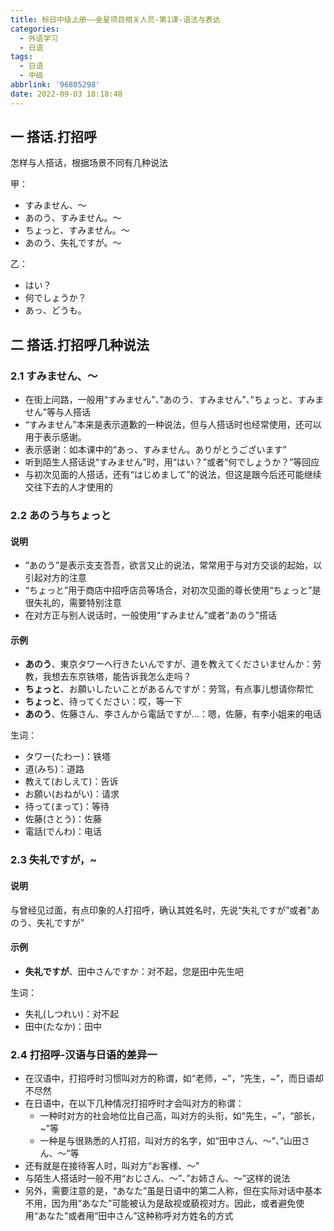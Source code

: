 ```yaml
---
title: 标日中级上册——金星项目相关人员-第1课-语法与表达
categories:
  - 外语学习
  - 日语
tags:
  - 日语
  - 中级
abbrlink: '96805298'
date: 2022-09-03 18:18:48
---
```

## 一 搭话.打招呼

怎样与人搭话，根据场景不同有几种说法

甲：

* すみません、～
* あのう、すみません。～
* ちょっと、すみません。～
* あのう、失礼ですが。～

乙：

* はい？
* 何でしょうか？
* あっ、どうも。

<!--more-->

## 二  搭话.打招呼几种说法

### 2.1 すみません、～

* 在街上问路，一般用“すみません”、”あのう、すみません”、”ちょっと、すみません”等与人搭话
* “すみません”本来是表示道歉的一种说法，但与人搭话时也经常使用，还可以用于表示感谢。
* 表示感谢：如本课中的“あっ、すみません。ありがとうございます”
* 听到陌生人搭话说“すみません”时，用“はい？”或者“何でしょうか？”等回应
* 与初次见面的人搭话，还有“はじめまして”的说法，但这是跟今后还可能继续交往下去的人才使用的

### 2.2 あのう与ちょっと

#### 说明

* ”あのう”是表示支支吾吾，欲言又止的说法，常常用于与对方交谈的起始，以引起对方的注意
* “ちょっと”用于商店中招呼店员等场合，对初次见面的尊长使用“ちょっと”是很失礼的，需要特别注意
* 在对方正与别人说话时，一般使用“すみません”或者“あのう”搭话

#### 示例

* **あのう**、東京タワーへ行きたいんですが、道を教えてくださいませんか：劳教，我想去东京铁塔，能告诉我怎么走吗？
* **ちょっと**、お願いしたいことがあるんですが：劳驾，有点事儿想请你帮忙
* **ちょっと**、待ってください：哎，等一下
* **あのう**、佐藤さん、李さんから電話ですが…：嗯，佐藤，有李小姐来的电话

生词：

* タワー(たわー)：铁塔
* 道(みち)：道路
* 教えて(おしえて)：告诉
* お願い(おねがい)：请求
* 待って(まって)：等待
* 佐藤(さとう)：佐藤
* 電話(でんわ)：电话

### 2.3 失礼ですが，~

#### 说明

与曾经见过面，有点印象的人打招呼，确认其姓名时，先说“失礼ですが”或者”あのう、失礼ですが”

#### 示例

* **失礼ですが**、田中さんですか：对不起，您是田中先生吧

生词：

* 失礼(しつれい)：对不起
* 田中(たなか)：田中

### 2.4 打招呼-汉语与日语的差异一

* 在汉语中，打招呼时习惯叫对方的称谓，如“老师，~”，“先生，~”，而日语却不尽然
* 在日语中，在以下几种情况打招呼时才会叫对方的称谓：
  - 一种时对方的社会地位比自己高，叫对方的头衔，如“先生，~”，“部长，~”等
  - 一种是与很熟悉的人打招，叫对方的名字，如“田中さん、～”、”山田さん、～”等
* 还有就是在接待客人时，叫对方“お客様、～”
* 与陌生人搭话时一般不用“おじさん、～”、”お姉さん、～”这样的说法
* 另外，需要注意的是，“あなた”虽是日语中的第二人称，但在实际对话中基本不用，因为用“あなた”可能被认为是敌视或藐视对方。因此，或者避免使用“あなた”或者用“田中さん”这种称呼对方姓名的方式
